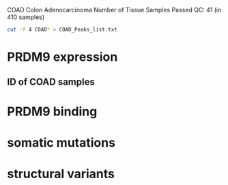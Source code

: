 COAD Colon Adenocarcinoma
Number of Tissue Samples Passed QC: 41 (in 410 samples)
```bash
cut -f 4 COAD* > COAD_Peaks_list.txt
```
# PRDM9 expression
## ID of COAD samples
# PRDM9 binding
# somatic mutations
# structural variants


<!--stackedit_data:
eyJoaXN0b3J5IjpbNTcyNzE4MzQyLC0xNDg3MTU1MTAzLC0xMD
U1Mjg5ODJdfQ==
-->